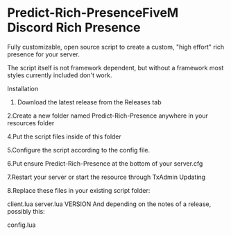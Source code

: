 # Predict-Rich-PresenceFiveM Discord Rich Presence
Fully customizable, open source script to create a custom, "high effort" rich presence for your server.

The script itself is not framework dependent, but without a framework most styles currently included don't work.

Installation
  1. Download the latest release from the Releases tab
 
  2.Create a new folder named Predict-Rich-Presence anywhere in your resources folder
 
  4.Put the script files inside of this folder
 
  5.Configure the script according to the config file.
  
  6.Put ensure Predict-Rich-Presence at the bottom of your server.cfg
  
  7.Restart your server or start the resource through TxAdmin
  Updating
 
  8.Replace these files in your existing script folder:

client.lua
server.lua
VERSION
And depending on the notes of a release, possibly this:

config.lua
